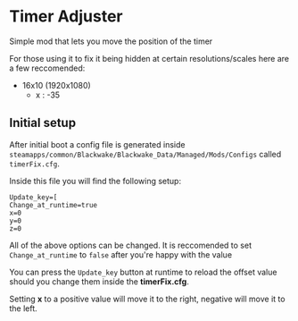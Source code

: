 # Timer Adjuster

Simple mod that lets you move the position of the timer

For those using it to fix it being hidden at certain resolutions/scales here are a few reccomended:

- 16x10 (1920x1080)
	- x : -35

## Initial setup

After initial boot a config file is generated inside `steamapps/common/Blackwake/Blackwake_Data/Managed/Mods/Configs` called `timerFix.cfg`.

Inside this file you will find the following setup:

```text
Update_key=[
Change_at_runtime=true
x=0
y=0
z=0
```

All of the above options can be changed. It is reccomended to set `Change_at_runtime` to `false` after you're happy with the value

You can press the `Update_key` button at runtime to reload the offset value should you change them inside the **timerFix.cfg**.

Setting **x** to a positive value will move it to the right, negative will move it to the left.